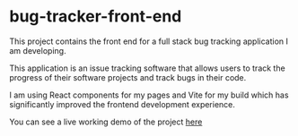 # bug-tracker-front-end

<p>This project contains the front end for a full stack bug tracking application I am developing.</p>

<p>This application is an issue tracking software that allows users to track the progress of their software projects and track bugs in their code.</p> 

<p>I am using React components for my pages and Vite for my build which has significantly improved the frontend development experience.</p>

<p>You can see a live working demo of the project <a href="https://bug-tracker-2.netlify.app/" target="_blank">here</a></p>
